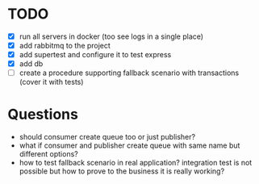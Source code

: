 # TODO

- [x] run all servers in docker (too see logs in a single place)
- [x] add rabbitmq to the project
- [x] add supertest and configure it to test express
- [x] add db 
- [ ] create a procedure supporting fallback scenario with transactions (cover it with tests)

# Questions

- should consumer create queue too or just publisher?
- what if consumer and publisher create queue with same name but different options?
- how to test fallback scenario in real application? integration test is not possible but how to prove to the business it is really working?
